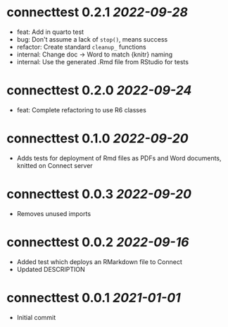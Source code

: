 # connecttest 0.2.1 _2022-09-28_
-   feat: Add in quarto test
-   bug: Don't assume a lack of `stop()`, means success
-   refactor: Create standard `cleanup_` functions
-   internal: Change doc -> Word to match {knitr} naming
-   internal: Use the generated .Rmd file from RStudio for tests

# connecttest 0.2.0 _2022-09-24_
-   feat: Complete refactoring to use R6 classes

# connecttest 0.1.0 _2022-09-20_

-   Adds tests for deployment of Rmd files as PDFs and Word documents, knitted on Connect server

# connecttest 0.0.3 _2022-09-20_

-   Removes unused imports

# connecttest 0.0.2 _2022-09-16_

-   Added test which deploys an RMarkdown file to Connect
-   Updated DESCRIPTION

# connecttest 0.0.1 _2021-01-01_

-   Initial commit
